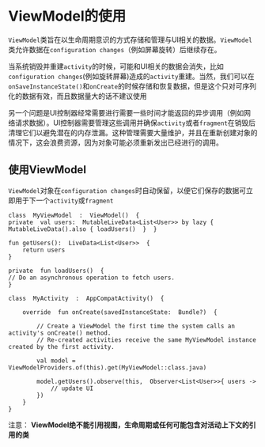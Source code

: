 # ViewModel的使用

`ViewModel`类旨在以生命周期意识的方式存储和管理与UI相关的数据。`ViewModel`类允许数据在`configuration changes`（例如屏幕旋转）后继续存在。

当系统销毁并重建`activity`的时候，可能和UI相关的数据会消失，比如`configuration changes`(例如旋转屏幕)造成的`activity`重建。当然，我们可以在`onSaveInstanceState()`和`onCreate`的时候存储和恢复数据，但是这个只对可序列化的数据有效，而且数据量大的话不建议使用

另一个问题是UI控制器经常需要进行需要一些时间才能返回的异步调用（例如网络请求数据）。UI控制器需要管理这些调用并确保`activity`或者`fragment`在销毁后清理它们以避免潜在的内存泄漏。这种管理需要大量维护，并且在重新创建对象的情况下，这会浪费资源，因为对象可能必须重新发出已经进行的调用。


## 使用ViewModel
`ViewModel`对象在`configuration changes`时自动保留，以便它们保存的数据可立即用于下一个`activity`或`fragment`

```
class  MyViewModel  :  ViewModel()  {  
private  val users:  MutableLiveData<List<User>> by lazy {  MutableLiveData().also { loadUsers()  }  }  

fun getUsers():  LiveData<List<User>>  {  
	return users 
}  

private  fun loadUsers()  {  
// Do an asynchronous operation to fetch users.  
}
```
```
class  MyActivity  :  AppCompatActivity()  {  

	override  fun onCreate(savedInstanceState:  Bundle?)  {  

		// Create a ViewModel the first time the system calls an activity's onCreate() method. 
		// Re-created activities receive the same MyViewModel instance created by the first activity.  

		val model =  ViewModelProviders.of(this).get(MyViewModel::class.java) 

		model.getUsers().observe(this,  Observer<List<User>>{ users ->  
			// update UI 
		})  
	}  
}
```

注意： **ViewModel绝不能引用视图，生命周期或任何可能包含对活动上下文的引用的类**
<!--stackedit_data:
eyJoaXN0b3J5IjpbMTAxMTg3NTQ3Niw2NDc1Mzg4NTRdfQ==
-->